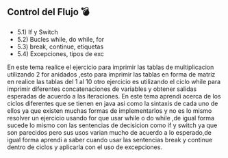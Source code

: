 
## Control del Flujo 💣
- 5.1) If y Switch
- 5.2) Bucles while, do while, for
- 5.3) break, continue, etiquetas
- 5.4) Excepciones, tipos de exc

En este tema realice el ejercicio para imprimir las tablas de multiplicacion utilizando 2 for anidados ,esto para imprimir las tablas en forma de matriz en realice las tablas del 1 al 10 otro ejercicio es utilizando el ciclo while para imprimir diferentes concatenaciones de variables y obtener salidas esperadas de acuerdo a las iteraciones.
En este tema aprendi acerca de los ciclos diferentes que se tienen en java asi como la sintaxis de cada uno de ellos ya que existen muchas formas de implementarlos y no es lo mismo 
resolver un ejercicio usando for que usar while o do while ,de igual forma sucede lo mismo con las sentencias de decisicion como if y switch ya que son parecidos pero sus usos
varian mucho de acuerdo a lo esperado,de igual forma aprendi a saber cuando usar las sentencias break y continue dentro de ciclos y aplicarla con el uso de excepciones.

